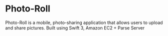 # Photo-Roll
Photo-Roll is a mobile, photo-sharing application that allows users to upload and share pictures.
Built using Swift 3, Amazon EC2 + Parse Server
